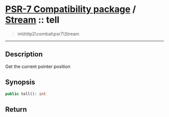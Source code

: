 # [PSR-7 Compatibility package](combat.md) / [Stream](combat-Stream.md) :: tell
 > im\http2\combat\psr7\Stream
____

## Description
Get the current pointer position

## Synopsis
```php
public tell(): int
```

## Return

